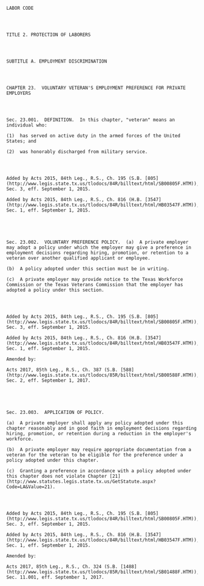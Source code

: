 ﻿
    
    
    	
    					
    
    
    LABOR CODE
    
      
    
    
    TITLE 2. PROTECTION OF LABORERS
    
      
    
    
    SUBTITLE A. EMPLOYMENT DISCRIMINATION
    
      
    
    
    CHAPTER 23.  VOLUNTARY VETERAN'S EMPLOYMENT PREFERENCE FOR PRIVATE EMPLOYERS
    
      
    
    
    Sec. 23.001.  DEFINITION.  In this chapter, "veteran" means an individual who:
    
    (1)  has served on active duty in the armed forces of the United States; and
    
    (2)  was honorably discharged from military service.
    
    
    
    
    Added by Acts 2015, 84th Leg., R.S., Ch. 195 (S.B. [805](http://www.legis.state.tx.us/tlodocs/84R/billtext/html/SB00805F.HTM)), Sec. 3, eff. September 1, 2015.
    
    Added by Acts 2015, 84th Leg., R.S., Ch. 816 (H.B. [3547](http://www.legis.state.tx.us/tlodocs/84R/billtext/html/HB03547F.HTM)), Sec. 1, eff. September 1, 2015.
    
    
    
    
    
    Sec. 23.002.  VOLUNTARY PREFERENCE POLICY.  (a)  A private employer may adopt a policy under which the employer may give a preference in employment decisions regarding hiring, promotion, or retention to a veteran over another qualified applicant or employee.
    
    (b)  A policy adopted under this section must be in writing.
    
    (c)  A private employer may provide notice to the Texas Workforce Commission or the Texas Veterans Commission that the employer has adopted a policy under this section.
    
    
    
    
    Added by Acts 2015, 84th Leg., R.S., Ch. 195 (S.B. [805](http://www.legis.state.tx.us/tlodocs/84R/billtext/html/SB00805F.HTM)), Sec. 3, eff. September 1, 2015.
    
    Added by Acts 2015, 84th Leg., R.S., Ch. 816 (H.B. [3547](http://www.legis.state.tx.us/tlodocs/84R/billtext/html/HB03547F.HTM)), Sec. 1, eff. September 1, 2015.
    
    Amended by: 
    
    Acts 2017, 85th Leg., R.S., Ch. 387 (S.B. [588](http://www.legis.state.tx.us/tlodocs/85R/billtext/html/SB00588F.HTM)), Sec. 2, eff. September 1, 2017.
    
    
    
    
    
    Sec. 23.003.  APPLICATION OF POLICY.
    
    (a)  A private employer shall apply any policy adopted under this chapter reasonably and in good faith in employment decisions regarding hiring, promotion, or retention during a reduction in the employer's workforce.
    
    (b)  A private employer may require appropriate documentation from a veteran for the veteran to be eligible for the preference under a policy adopted under this chapter.
    
    (c)  Granting a preference in accordance with a policy adopted under this chapter does not violate Chapter [21](http://www.statutes.legis.state.tx.us/GetStatute.aspx?Code=LA&Value=21).
    
    
    
    
    Added by Acts 2015, 84th Leg., R.S., Ch. 195 (S.B. [805](http://www.legis.state.tx.us/tlodocs/84R/billtext/html/SB00805F.HTM)), Sec. 3, eff. September 1, 2015.
    
    Added by Acts 2015, 84th Leg., R.S., Ch. 816 (H.B. [3547](http://www.legis.state.tx.us/tlodocs/84R/billtext/html/HB03547F.HTM)), Sec. 1, eff. September 1, 2015.
    
    Amended by: 
    
    Acts 2017, 85th Leg., R.S., Ch. 324 (S.B. [1488](http://www.legis.state.tx.us/tlodocs/85R/billtext/html/SB01488F.HTM)), Sec. 11.001, eff. September 1, 2017.
    
    
    
    
    				
